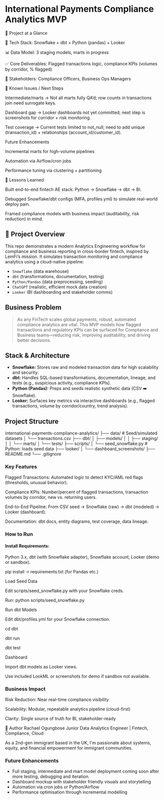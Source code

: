 # International Payments Compliance Analytics MVP

📌 Project at a Glance

🚀 Tech Stack: Snowflake + dbt + Python (pandas) + Looker

📊 Data Model: 3 staging models, marts in progress

✅ Core Deliverables: Flagged transactions logic, compliance KPIs (volumes by corridor, % flagged)

🔎 Stakeholders: Compliance Officers, Business Ops Managers

🔬 Known Issues / Next Steps

Intermediate/marts → Not all marts fully QA’d; row counts in transactions join need surrogate keys.

Dashboard gap → Looker dashboards not yet committed; next step is screenshots for corridor + risk monitoring.

Test coverage → Current tests limited to not_null; need to add unique (transaction_id) + relationships (account_id/customer_id).

Future Enhancements

Incremental marts for high-volume pipelines

Automation via Airflow/cron jobs

Performance tuning via clustering + partitioning

📝 Lessons Learned

Built end-to-end fintech AE stack: Python → Snowflake → dbt → BI.

Debugged Snowflake/dbt configs (MFA, profiles.yml) to simulate real-world deploy pain.

Framed compliance models with business impact (auditability, risk reduction) in mind.


## 🚀 Project Overview

This repo demonstrates a modern Analytics Engineering workflow for compliance and business reporting in cross-border fintech, inspired by LemFi’s mission. It simulates transaction monitoring and compliance analytics using a cloud-native pipeline:  
- `Snowflake` (data warehouse)  
- `dbt` (transformations, documentation, testing)  
- `Python/Pandas` (data preprocessing, seeding)
- `ChatGPT` (realistic, efficient mock data creation)
- `Looker` (BI dashboarding and stakeholder comms)

## Business Problem

> As any FinTech scales global payments, robust, automated compliance analytics are vital. This MVP models how flagged transactions and regulatory KPIs can be surfaced for Compliance and Business teams—reducing risk, improving auditability, and driving better decisions.

## Stack & Architecture

- **Snowflake:** Stores raw and modeled transaction data for high scalability and security.
- **dbt:** Handles SQL-based transformations, documentation, lineage, and tests (e.g., suspicious activity, compliance KPIs).
- **Python (Pandas):** Preps and seeds realistic synthetic data (CSV ➡️ Snowflake).
- **Looker:** Surfaces key metrics via interactive dashboards (e.g., flagged transactions, volume by corridor/country, trend analysis).

## Project Structure

international-payments-compliance-analytics/
├── data/                # Seed/simulated datasets
│   └── transactions.csv
├── dbt/
│   ├── models/
│   │   ├── staging/
│   │   └── marts/
│   └── tests/
├── scripts/
│   └── seed_snowflake.py  # Python: loads seed data
├── looker/
│   └── dashboard_screenshots/
├── README.md
└── .gitignore

### Key Features
Flagged Transactions: Automated logic to detect KYC/AML red flags (thresholds, unusual behavior).

Compliance KPIs: Number/percent of flagged transactions, transaction volumes by corridor, new vs. returning users.

End-to-End Pipeline: From CSV seed → Snowflake (raw) → dbt (modeled) → Looker (dashboard).

Documentation: dbt docs, entity diagrams, test coverage, data lineage.

### How to Run

#### Install Requirements:

Python 3.x, dbt (with Snowflake adapter), Snowflake account, Looker (demo or sandbox).

pip install -r requirements.txt (for Pandas etc.)

Load Seed Data

Edit scripts/seed_snowflake.py with your Snowflake creds.

Run: python scripts/seed_snowflake.py

Run dbt Models

Edit dbt/profiles.yml for your Snowflake connection.

cd dbt

dbt run

dbt test

Dashboard

Import dbt models as Looker views.

Use included LookML or screenshots for demo if sandbox not available.

### Business Impact
Risk Reduction: Near real-time compliance visibility

Scalability: Modular, repeatable analytics pipeline (cloud-first)

Clarity: Single source of truth for BI, stakeholder-ready

🎤 Author
Rachael Ogungbose
Junior Data Analytics Engineer | Fintech, Compliance, Cloud

As a 2nd-gen immigrant based in the UK, I'm passionate about systems, equity, and financial empowerment for immigrant communities.



### Future Enhancements
- Full staging, intermediate and mart model deployment coming soon after more testing, debugging and iteration.
- Dashboard mockup with stakeholder friendly visuals and storytelling
- Automation via cron jobs or Python/Airflow
- Performance optimisation through incremental modelling


